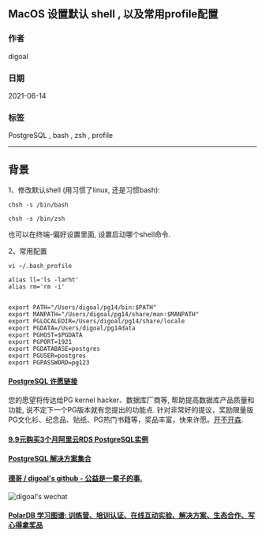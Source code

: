 ## MacOS 设置默认 shell , 以及常用profile配置  
             
### 作者                  
digoal                  
                  
### 日期                  
2021-06-14                  
                  
### 标签                  
PostgreSQL , bash , zsh , profile         
                  
----                  
                  
## 背景               
  
  
1、修改默认shell (用习惯了linux, 还是习惯bash):  
  
```  
chsh -s /bin/bash  
  
chsh -s /bin/zsh  
```  
  
也可以在终端-偏好设置里面, 设置启动哪个shell命令.  
  
  
2、常用配置  
  
```  
vi ~/.bash_profile  
```  
  
```  
alias ll='ls -larht'  
alias rm='rm -i'  
  
  
export PATH="/Users/digoal/pg14/bin:$PATH"  
export MANPATH="/Users/digoal/pg14/share/man:$MANPATH"  
export PGLOCALEDIR=/Users/digoal/pg14/share/locale  
export PGDATA=/Users/digoal/pg14data  
export PGHOST=$PGDATA  
export PGPORT=1921  
export PGDATABASE=postgres  
export PGUSER=postgres  
export PGPASSWORD=pg123  
```  
    
  
#### [PostgreSQL 许愿链接](https://github.com/digoal/blog/issues/76 "269ac3d1c492e938c0191101c7238216")
您的愿望将传达给PG kernel hacker、数据库厂商等, 帮助提高数据库产品质量和功能, 说不定下一个PG版本就有您提出的功能点. 针对非常好的提议，奖励限量版PG文化衫、纪念品、贴纸、PG热门书籍等，奖品丰富，快来许愿。[开不开森](https://github.com/digoal/blog/issues/76 "269ac3d1c492e938c0191101c7238216").  
  
  
#### [9.9元购买3个月阿里云RDS PostgreSQL实例](https://www.aliyun.com/database/postgresqlactivity "57258f76c37864c6e6d23383d05714ea")
  
  
#### [PostgreSQL 解决方案集合](https://yq.aliyun.com/topic/118 "40cff096e9ed7122c512b35d8561d9c8")
  
  
#### [德哥 / digoal's github - 公益是一辈子的事.](https://github.com/digoal/blog/blob/master/README.md "22709685feb7cab07d30f30387f0a9ae")
  
  
![digoal's wechat](../pic/digoal_weixin.jpg "f7ad92eeba24523fd47a6e1a0e691b59")
  
  
#### [PolarDB 学习图谱: 训练营、培训认证、在线互动实验、解决方案、生态合作、写心得拿奖品](https://www.aliyun.com/database/openpolardb/activity "8642f60e04ed0c814bf9cb9677976bd4")
  

